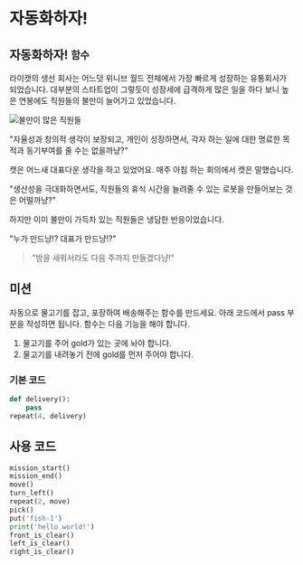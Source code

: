 # 자동화하자!

## 자동화하자! `함수`

라이캣의 생선 회사는 어느덧 위니브 월드 전체에서 가장 빠르게 성장하는 유통회사가 되었습니다. 대부분의 스타트업이 그렇듯이 성장세에 급격하게 많은 일을 하다 보니 높은 연봉에도 직원들의 불만이 늘어가고 있었습니다.

![불만이 많은 직원들](./story9-1.png)

"자율성과 창의적 생각이 보장되고, 개인이 성장하면서, 각자 하는 일에 대한 명료한 목적과 동기부여를 줄 수는 없을까냥?"

캣은 어느새 대표다운 생각을 하고 있었어요. 매주 아침 하는 회의에서 캣은 말했습니다. 

"생산성을 극대화하면서도, 직원들의 휴식 시간을 늘려줄 수 있는 로봇을 만들어보는 것은 어떨까냥?"

하지만 이미 불만이 가득차 있는 직원들은 냉담한 반응이었습니다.

"누가 만드냥!? 대표가 만드냥!?"

> "밤을 새워서라도 다음 주까지 만들겠다냥!"

## 미션

자동으로 물고기를 잡고, 포장하여 배송해주는 함수를 만드세요. 아래 코드에서 pass 부분을 작성하면 됩니다.
함수는 다음 기능을 해야 합니다.
1. 물고기를 주어 gold가 있는 곳에 놔야 합니다.
2. 물고기를 내려놓기 전에 gold를 먼저 주어야 합니다.

### 기본 코드
```python
def delivery():
    pass
repeat(4, delivery)
```

## 사용 코드

```python
mission_start()
mission_end()
move()
turn_left()
repeat(2, move)
pick()
put('fish-1')
print('hello world!')
front_is_clear()
left_is_clear()
right_is_clear()
```